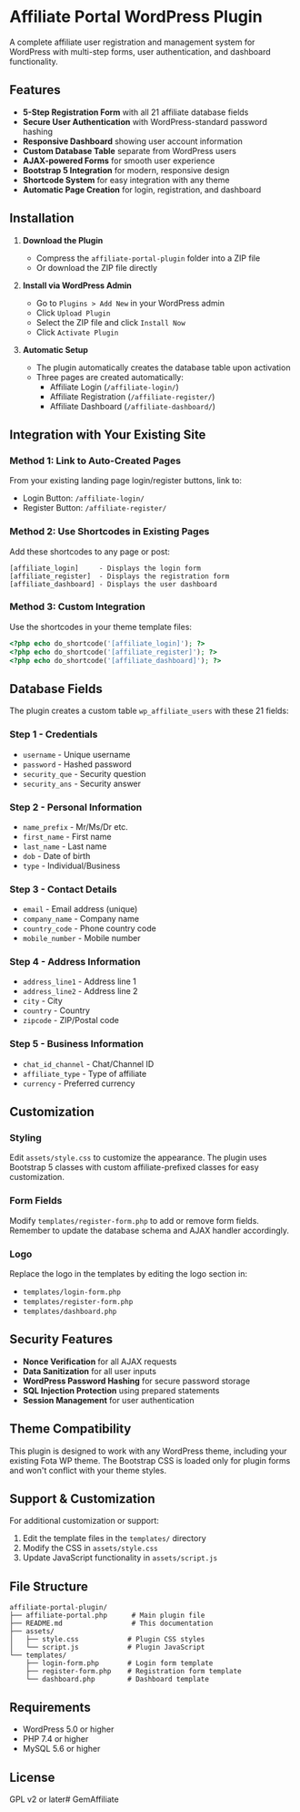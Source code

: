 # Affiliate Portal WordPress Plugin

A complete affiliate user registration and management system for WordPress with multi-step forms, user authentication, and dashboard functionality.

## Features

- **5-Step Registration Form** with all 21 affiliate database fields
- **Secure User Authentication** with WordPress-standard password hashing
- **Responsive Dashboard** showing user account information
- **Custom Database Table** separate from WordPress users
- **AJAX-powered Forms** for smooth user experience
- **Bootstrap 5 Integration** for modern, responsive design
- **Shortcode System** for easy integration with any theme
- **Automatic Page Creation** for login, registration, and dashboard

## Installation

1. **Download the Plugin**
   - Compress the `affiliate-portal-plugin` folder into a ZIP file
   - Or download the ZIP file directly

2. **Install via WordPress Admin**
   - Go to `Plugins > Add New` in your WordPress admin
   - Click `Upload Plugin`
   - Select the ZIP file and click `Install Now`
   - Click `Activate Plugin`

3. **Automatic Setup**
   - The plugin automatically creates the database table upon activation
   - Three pages are created automatically:
     - Affiliate Login (`/affiliate-login/`)
     - Affiliate Registration (`/affiliate-register/`)
     - Affiliate Dashboard (`/affiliate-dashboard/`)

## Integration with Your Existing Site

### Method 1: Link to Auto-Created Pages
From your existing landing page login/register buttons, link to:
- Login Button: `/affiliate-login/`
- Register Button: `/affiliate-register/`

### Method 2: Use Shortcodes in Existing Pages
Add these shortcodes to any page or post:

```
[affiliate_login]     - Displays the login form
[affiliate_register]  - Displays the registration form
[affiliate_dashboard] - Displays the user dashboard
```

### Method 3: Custom Integration
Use the shortcodes in your theme template files:
```php
<?php echo do_shortcode('[affiliate_login]'); ?>
<?php echo do_shortcode('[affiliate_register]'); ?>
<?php echo do_shortcode('[affiliate_dashboard]'); ?>
```

## Database Fields

The plugin creates a custom table `wp_affiliate_users` with these 21 fields:

### Step 1 - Credentials
- `username` - Unique username
- `password` - Hashed password
- `security_que` - Security question
- `security_ans` - Security answer

### Step 2 - Personal Information
- `name_prefix` - Mr/Ms/Dr etc.
- `first_name` - First name
- `last_name` - Last name
- `dob` - Date of birth
- `type` - Individual/Business

### Step 3 - Contact Details
- `email` - Email address (unique)
- `company_name` - Company name
- `country_code` - Phone country code
- `mobile_number` - Mobile number

### Step 4 - Address Information
- `address_line1` - Address line 1
- `address_line2` - Address line 2
- `city` - City
- `country` - Country
- `zipcode` - ZIP/Postal code

### Step 5 - Business Information
- `chat_id_channel` - Chat/Channel ID
- `affiliate_type` - Type of affiliate
- `currency` - Preferred currency

## Customization

### Styling
Edit `assets/style.css` to customize the appearance. The plugin uses Bootstrap 5 classes with custom affiliate-prefixed classes for easy customization.

### Form Fields
Modify `templates/register-form.php` to add or remove form fields. Remember to update the database schema and AJAX handler accordingly.

### Logo
Replace the logo in the templates by editing the logo section in:
- `templates/login-form.php`
- `templates/register-form.php`
- `templates/dashboard.php`

## Security Features

- **Nonce Verification** for all AJAX requests
- **Data Sanitization** for all user inputs
- **WordPress Password Hashing** for secure password storage
- **SQL Injection Protection** using prepared statements
- **Session Management** for user authentication

## Theme Compatibility

This plugin is designed to work with any WordPress theme, including your existing Fota WP theme. The Bootstrap CSS is loaded only for plugin forms and won't conflict with your theme styles.

## Support & Customization

For additional customization or support:
1. Edit the template files in the `templates/` directory
2. Modify the CSS in `assets/style.css`
3. Update JavaScript functionality in `assets/script.js`

## File Structure

```
affiliate-portal-plugin/
├── affiliate-portal.php      # Main plugin file
├── README.md                 # This documentation
├── assets/
│   ├── style.css            # Plugin CSS styles
│   └── script.js            # Plugin JavaScript
└── templates/
    ├── login-form.php       # Login form template
    ├── register-form.php    # Registration form template
    └── dashboard.php        # Dashboard template
```

## Requirements

- WordPress 5.0 or higher
- PHP 7.4 or higher
- MySQL 5.6 or higher

## License

GPL v2 or later# GemAffiliate
